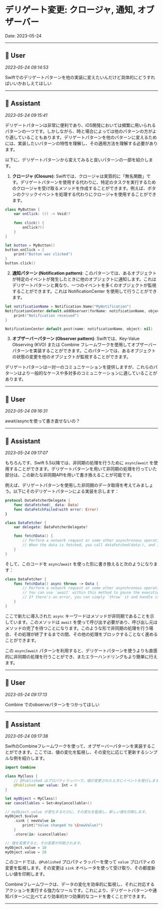 # デリゲート変更: クロージャ, 通知, オブザーバー

Date: 2023-05-24

---

## 👤 User
*2023-05-24 09:14:53*

Swiftでのデリゲートパターンを他の実装に変えたいんだけど具体的にどうすればいいかおしえてほしい

---

## 🤖 Assistant
*2023-05-24 09:15:41*

デリゲートパターンは非常に便利であり、iOS開発においては頻繁に用いられるパターンの一つです。しかしながら、時と場合によっては他のパターンの方がより適していることもあります。デリゲートパターンを他のパターンに変えるためには、実装したいパターンの特性を理解し、その適用方法を理解する必要があります。

以下に、デリゲートパターンから変えてみると良いパターンの一部を紹介します。

1. **クロージャ (Closure)**: Swiftでは、クロージャは実質的に「無名関数」です。デリゲートパターンを使用する代わりに、特定のタスクを実行するためのクロージャを受け取るメソッドを作成することができます。例えば、ボタンのクリックイベントを処理する代わりにクロージャを使用することができます。

```swift
class MyButton {
    var onClick: (() -> Void)?
    
    func click() {
        onClick?()
    }
}

let button = MyButton()
button.onClick = { 
    print("Button was clicked") 
}
button.click()
```

2. **通知パターン (Notification pattern)**: このパターンでは、あるオブジェクトが特定のイベントが発生したときに他のオブジェクトに通知します。これはデリゲートパターンと異なり、一つのイベントを多くのオブジェクトが監視することができます。これは NotificationCenter を使用して行うことができます。

```swift
let notificationName = Notification.Name("MyNotification")
NotificationCenter.default.addObserver(forName: notificationName, object: nil, queue: nil) { (notification) in
    print("Notification received")
}

NotificationCenter.default.post(name: notificationName, object: nil)
```

3. **オブザーバーパターン (Observer pattern)**: Swiftでは、Key-Value Observing (KVO) または Combine フレームワークを使用してオブザーバーパターンを実装することができます。このパターンでは、あるオブジェクトの状態の変更を他のオブジェクトが監視することができます。

デリゲートパターンは一対一のコミュニケーションを提供しますが、これらのパターンはより一般的なケースや多対多のコミュニケーションに適していることがあります。

---

## 👤 User
*2023-05-24 09:16:31*

await/asyncを使って書き直せないの？

---

## 🤖 Assistant
*2023-05-24 09:17:07*

もちろんです、Swift 5.5以降では、非同期の処理を行うために `async`/`await` を使用することができます。デリゲートパターンを用いて非同期の処理を行っていた部分は、この新たな非同期APIを用いて書き換えることが可能です。

例えば、デリゲートパターンを使用した非同期のデータ取得を考えてみましょう。以下にそのデリゲートパターンによる実装を示します：

```swift
protocol DataFetcherDelegate {
    func dataFetched(_ data: Data)
    func dataFetchFailed(with error: Error)
}

class DataFetcher {
    var delegate: DataFetcherDelegate?

    func fetchData() {
        // Perform a network request or some other asynchronous operation
        // When the data is fetched, you call dataFetched(data:), and if there's an error, you call dataFetchFailed(with: error)
    }
}
```

そして、このコードを `async`/`await` を使った形に書き換えると次のようになります：

```swift
class DataFetcher {
    func fetchData() async throws -> Data {
        // Perform a network request or some other asynchronous operation
        // You can use `await` within this method to pause the execution until the data is fetched
        // If there's an error, you can simply `throw` it and handle it in the calling code
    }
}
```

ここで新たに導入された `async` キーワードはメソッドが非同期であることを示しています。このメソッドは `await` を使って呼び出す必要があり、呼び出し元はメソッドの完了を待つことになります。このような形で非同期の処理を行う場合、その処理が終了するまでの間、その他の処理をブロックすることなく進めることができます。

この `async`/`await` パターンを利用すると、デリゲートパターンを使うよりも直感的に非同期の処理を行うことができ、またエラーハンドリングもより簡単に行えます。

---

## 👤 User
*2023-05-24 09:17:13*

Combine でのobserveパターンをつかってほしい

---

## 🤖 Assistant
*2023-05-24 09:17:38*

SwiftのCombineフレームワークを使って、オブザーバーパターンを実装することができます。ここでは、値の変化を監視し、その変化に応じて更新するシンプルな例を紹介します。

```swift
import Combine

class MyClass {
    // @Published はプロパティラッパーで、値が変更されたときにイベントを発行します。
    @Published var value: Int = 0
}

let myObject = MyClass()
var cancellables = Set<AnyCancellable>()

// myObject.value が変化するたびに、その変化を監視し、新しい値を印刷します。
myObject.$value
    .sink { newValue in
        print("Value changed to \(newValue)")
    }
    .store(in: &cancellables)

// 値を変更すると、その変更が印刷されます。
myObject.value = 10
myObject.value = 20
```

このコードでは、`@Published` プロパティラッパーを使って `value` プロパティの変更を監視します。その変更は `sink` オペレータを使って受け取り、その都度新しい値を印刷します。

Combineフレームワークは、データの変化を効率的に監視し、それに対応するアクションを実行する強力なツールです。これにより、デリゲートパターンや通知パターンに比べてより効率的かつ効果的なコードを書くことができます。

---
